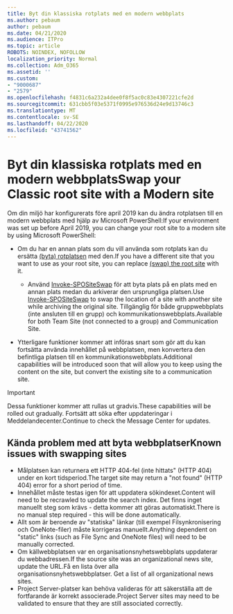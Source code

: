 ```yaml
---
title: Byt din klassiska rotplats med en modern webbplats
ms.author: pebaum
author: pebaum
ms.date: 04/21/2020
ms.audience: ITPro
ms.topic: article
ROBOTS: NOINDEX, NOFOLLOW
localization_priority: Normal
ms.collection: Adm_O365
ms.assetid: ''
ms.custom:
- "9000687"
- "2579"
ms.openlocfilehash: f4831c6a232a4dee0f8f5ac0c83e4307221cfe2d
ms.sourcegitcommit: 631cbb5f03e5371f0995e976536d24e9d13746c3
ms.translationtype: MT
ms.contentlocale: sv-SE
ms.lasthandoff: 04/22/2020
ms.locfileid: "43741562"
---
```

# <a name="swap-your-classic-root-site-with-a-modern-site"></a><span data-ttu-id="ddd47-102">Byt din klassiska rotplats med en modern webbplats</span><span class="sxs-lookup"><span data-stu-id="ddd47-102">Swap your Classic root site with a Modern site</span></span>

<span data-ttu-id="ddd47-103">Om din miljö har konfigurerats före april 2019 kan du ändra rotplatsen till en modern webbplats med hjälp av Microsoft PowerShell:</span><span class="sxs-lookup"><span data-stu-id="ddd47-103">If your environment was set up before April 2019, you can change your root site to a modern site by using Microsoft PowerShell:</span></span>

- <span data-ttu-id="ddd47-104">Om du har en annan plats som du vill använda som rotplats kan du ersätta [(byta) rotplatsen](https://docs.microsoft.com/sharepoint/modern-root-site) med den.</span><span class="sxs-lookup"><span data-stu-id="ddd47-104">If you have a different site that you want to use as your root site, you can replace [(swap) the root site](https://docs.microsoft.com/sharepoint/modern-root-site) with it.</span></span> 
    - <span data-ttu-id="ddd47-105">Använd [Invoke-SPOSiteSwap](https://docs.microsoft.com/powershell/module/sharepoint-online/invoke-spositeswap?view=sharepoint-ps) för att byta plats på en plats med en annan plats medan du arkiverar den ursprungliga platsen.</span><span class="sxs-lookup"><span data-stu-id="ddd47-105">Use [Invoke-SPOSiteSwap](https://docs.microsoft.com/powershell/module/sharepoint-online/invoke-spositeswap?view=sharepoint-ps) to swap the location of a site with another site while archiving the original site.</span></span> <span data-ttu-id="ddd47-106">Tillgänglig för både gruppwebbplats (inte ansluten till en grupp) och kommunikationswebbplats.</span><span class="sxs-lookup"><span data-stu-id="ddd47-106">Available for both Team Site (not connected to a group) and Communication Site.</span></span> 

- <span data-ttu-id="ddd47-107">Ytterligare funktioner kommer att införas snart som gör att du kan fortsätta använda innehållet på webbplatsen, men konvertera den befintliga platsen till en kommunikationswebbplats.</span><span class="sxs-lookup"><span data-stu-id="ddd47-107">Additional capabilities will be introduced soon that will allow you to keep using the content on the site, but convert the existing site to a communication site.</span></span> 
>[!Important]
><span data-ttu-id="ddd47-108">Dessa funktioner kommer att rullas ut gradvis.</span><span class="sxs-lookup"><span data-stu-id="ddd47-108">These capabilities will be rolled out gradually.</span></span> <span data-ttu-id="ddd47-109">Fortsätt att söka efter uppdateringar i Meddelandecenter.</span><span class="sxs-lookup"><span data-stu-id="ddd47-109">Continue to check the Message Center for updates.</span></span> 

## <a name="known-issues-with-swapping-sites"></a><span data-ttu-id="ddd47-110">Kända problem med att byta webbplatser</span><span class="sxs-lookup"><span data-stu-id="ddd47-110">Known issues with swapping sites</span></span>

- <span data-ttu-id="ddd47-111">Målplatsen kan returnera ett HTTP 404-fel (inte hittats" (HTTP 404) under en kort tidsperiod.</span><span class="sxs-lookup"><span data-stu-id="ddd47-111">The target site may return a "not found" (HTTP 404) error for a short period of time.</span></span>
- <span data-ttu-id="ddd47-112">Innehållet måste testas igen för att uppdatera sökindexet.</span><span class="sxs-lookup"><span data-stu-id="ddd47-112">Content will need to be recrawled to update the search index.</span></span> <span data-ttu-id="ddd47-113">Det finns inget manuellt steg som krävs - detta kommer att göras automatiskt.</span><span class="sxs-lookup"><span data-stu-id="ddd47-113">There is no manual step required - this will be done automatically.</span></span>
- <span data-ttu-id="ddd47-114">Allt som är beroende av "statiska" länkar (till exempel Filsynkronisering och OneNote-filer) måste korrigeras manuellt.</span><span class="sxs-lookup"><span data-stu-id="ddd47-114">Anything dependent on "static" links (such as File Sync and OneNote files) will need to be manually corrected.</span></span>
- <span data-ttu-id="ddd47-115">Om källwebbplatsen var en organisationsnyhetswebbplats uppdaterar du webbadressen.</span><span class="sxs-lookup"><span data-stu-id="ddd47-115">If the source site was an organizational news site, update the URL.</span></span><span data-ttu-id="ddd47-116">Få en lista över alla organisationsnyhetswebbplatser.</span><span class="sxs-lookup"><span data-stu-id="ddd47-116"> Get a list of all organizational news sites.</span></span>
- <span data-ttu-id="ddd47-117">Project Server-platser kan behöva valideras för att säkerställa att de fortfarande är korrekt associerade.</span><span class="sxs-lookup"><span data-stu-id="ddd47-117">Project Server sites may need to be validated to ensure that they are still associated correctly.</span></span>

